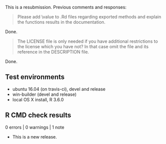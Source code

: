 This is a resubmission. Previous comments and responses:

> Please add \value to .Rd files regarding exported methods and explain the functions results in the documentation.

Done.

> The LICENSE file is only needed if you have additional restrictions to the license which you have not? In that case omit the file and its reference in the DESCRIPTION file.

Done.

## Test environments
* ubuntu 16.04 (on travis-ci), devel and release
* win-builder (devel and release)
* local OS X install, R 3.6.0

## R CMD check results

0 errors | 0 warnings | 1 note

* This is a new release.